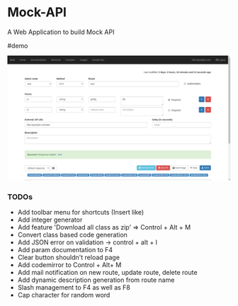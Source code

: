 # Mock-API

A Web Application to build Mock API

#demo

![screenshot.png](https://raw.githubusercontent.com/theapache64/Mock-API/master/screenshot.png)


### TODOs

- Add toolbar menu for shortcuts (Insert like)
- Add integer generator
- Add feature 'Download all class as zip' => Control + Alt + M
- Convert class based code generation 
- Add JSON error on validation -> control + alt + l
- Add param documentation to F4
- Clear button shouldn't reload page
- Add codemirror to Control + Alt+ M
- Add mail notification on new route, update route, delete route
- Add dynamic description generation from route name
- Slash management to F4 as well as F8
- Cap character for random word


